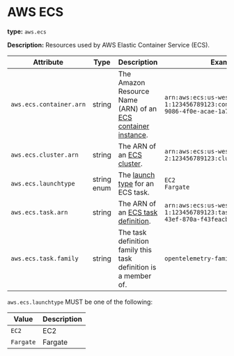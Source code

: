 # AWS ECS

**type:** `aws.ecs`

**Description:** Resources used by AWS Elastic Container Service (ECS).

<!-- semconv aws.ecs -->
| Attribute  | Type | Description  | Example  | Required |
|---|---|---|---|---|
| `aws.ecs.container.arn` | string | The Amazon Resource Name (ARN) of an [ECS container instance](https://docs.aws.amazon.com/AmazonECS/latest/developerguide/ECS_instances.html). | `arn:aws:ecs:us-west-1:123456789123:container/32624152-9086-4f0e-acae-1a75b14fe4d9` | No |
| `aws.ecs.cluster.arn` | string | The ARN of an [ECS cluster](https://docs.aws.amazon.com/AmazonECS/latest/developerguide/clusters.html). | `arn:aws:ecs:us-west-2:123456789123:cluster/my-cluster` | No |
| `aws.ecs.launchtype` | string enum | The [launch type](https://docs.aws.amazon.com/AmazonECS/latest/developerguide/launch_types.html) for an ECS task. | `EC2`<br>`Fargate` | No |
| `aws.ecs.task.arn` | string | The ARN of an [ECS task definition](https://docs.aws.amazon.com/AmazonECS/latest/developerguide/task_definitions.html). | `arn:aws:ecs:us-west-1:123456789123:task/10838bed-421f-43ef-870a-f43feacbbb5b` | No |
| `aws.ecs.task.family` | string | The task definition family this task definition is a member of. | `opentelemetry-family` | No |

`aws.ecs.launchtype` MUST be one of the following:

| Value  | Description |
|---|---|
| `EC2` | EC2 |
| `Fargate` | Fargate |
<!-- endsemconv -->

